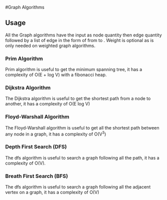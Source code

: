 #Graph Algorithms

## Usage
All the Graph algorithms have the input as node quantity then 
edge quantity followed by a list of edge in the form of 
from to <weight>. Weight is optional as is only needed on weighted
graph algorithms.

### Prim Algorithm
Prim algorithm is useful to get the minimum spanning tree, it has a complexity
of O(E + log V) with a fibonacci heap.

### Dijkstra Algorithm
The Dijkstra algorithm is useful to get the shortest path from a node to another, it has
a complexity of O(E log V)

### Floyd-Warshall Algorithm
The Floyd-Warshall algorithm is useful to get all the shortest path between any node in a
graph, it has a complexity of O(V<sup>3</sup>)

### Depth First Search (DFS)
The dfs algorithm is useful to search a graph following all the path, it has
a complexity of O(V).

### Breath First Search (BFS)
The dfs algorithm is useful to search a graph following all the adjacent vertex
on a graph, it has a complexity of O(V)
